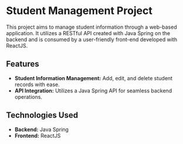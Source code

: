 # Student Management Project

This project aims to manage student information through a web-based application. It utilizes a RESTful API created with Java Spring on the backend and is consumed by a user-friendly front-end developed with ReactJS.

## Features

- **Student Information Management:** Add, edit, and delete student records with ease.
- **API Integration:** Utilizes a Java Spring API for seamless backend operations.

## Technologies Used

- **Backend:** Java Spring
- **Frontend:** ReactJS
